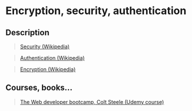 # Encryption, security, authentication

## Description

>[Security (Wikipedia)](https://en.wikipedia.org/wiki/Computer_security)

>[Authentication (Wikipedia)](https://en.wikipedia.org/wiki/Electronic_authentication)

>[Encryption (Wikipedia)](https://en.wikipedia.org/wiki/Encryption)

## Courses, books...

>[The Web developer bootcamp, Colt Steele (Udemy course)](../the-web-developer-bootcamp/twdb.md)

